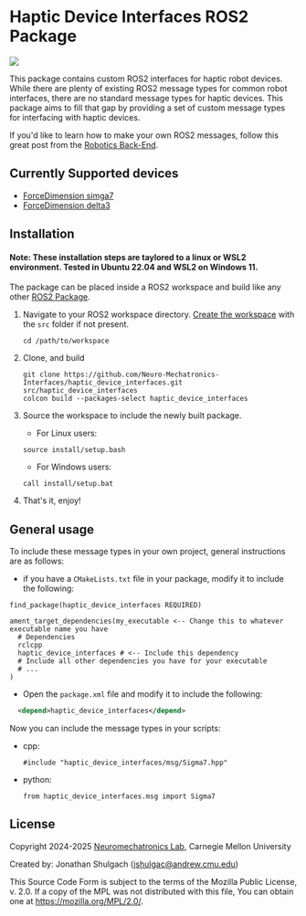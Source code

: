 <!-- License

Copyright 2024-2025 Neuromechatronics Lab, Carnegie Mellon University (a.whit)

Created by: Jonathan Shulgach (jshulgac@andrew.cmu.edu)

This Source Code Form is subject to the terms of the Mozilla Public
License, v. 2.0. If a copy of the MPL was not distributed with this
file, You can obtain one at https://mozilla.org/MPL/2.0/.
-->

# Haptic Device Interfaces ROS2 Package

<img src="https://cdn.jsdelivr.net/gh/devicons/devicon@latest/icons/ros/ros-original-wordmark.svg" />

This package contains custom ROS2 interfaces for haptic robot devices. While 
there are plenty of existing ROS2 message types for common robot interfaces, there are 
no standard message types for haptic devices. This package aims to fill that gap by 
providing a set of custom message types for interfacing with haptic devices. 

If you'd like to learn how to make your own ROS2 messages, follow this great post from 
the [Robotics Back-End](https://roboticsbackend.com/ros2-create-custom-message/#Add_the_message_in_CMakeListstxt).

## Currently Supported devices

* [ForceDimension simga7](https://www.forcedimension.com/products/sigma)
* [ForceDimension delta3](https://www.forcedimension.com/products/delta)

## Installation

#### Note: These installation steps are taylored to a linux or WSL2 environment. Tested in Ubuntu 22.04 and WSL2 on Windows 11.

The package can be placed inside a ROS2 workspace and build like any other [ROS2 Package].
1. Navigate to your ROS2 workspace directory. [Create the workspace](https://docs.ros.org/en/iron/Tutorials/Beginner-Client-Libraries/Creating-A-Workspace/Creating-A-Workspace.html) with the `src` folder if not present.
   ```
   cd /path/to/workspace
   ```
2. Clone, and build
   ```
   git clone https://github.com/Neuro-Mechatronics-Interfaces/haptic_device_interfaces.git src/haptic_device_interfaces
   colcon build --packages-select haptic_device_interfaces
   ```
3. Source the workspace to include the newly built package.

   * For Linux users:
   ```
   source install/setup.bash
   ```
   * For Windows users:
   ```
   call install/setup.bat
   ```
4. That's it, enjoy!

## General usage

To include these message types in your own project, general instructions are as follows:
* if you have a `CMakeLists.txt` file in your package, modify it to include the following:
```
find_package(haptic_device_interfaces REQUIRED)

ament_target_dependencies(my_executable <-- Change this to whatever executable name you have
  # Dependencies
  rclcpp
  haptic_device_interfaces # <-- Include this dependency
  # Include all other dependencies you have for your executable
  # ...
)
```
* Open the `package.xml` file and modify it to include the following:
```xml
  <depend>haptic_device_interfaces</depend>
```


Now you can include the message types in your scripts:

* cpp:
   ```
   #include "haptic_device_interfaces/msg/Sigma7.hpp"      
   ```
* python:
   ```pycon
   from haptic_device_interfaces.msg import Sigma7  
   ```


## License

Copyright 2024-2025 [Neuromechatronics Lab], Carnegie Mellon University

Created by: Jonathan Shulgach (jshulgac@andrew.cmu.edu)

This Source Code Form is subject to the terms of the Mozilla Public
License, v. 2.0. If a copy of the MPL was not distributed with this
file, You can obtain one at https://mozilla.org/MPL/2.0/.


<!------------------------------------------------------------------------------
  REFERENCES
------------------------------------------------------------------------------->


[haptics]: https://en.wikipedia.org/wiki/Haptic_technology

[ROS2 Iron]: https://docs.ros.org/en/iron/index.html

[ROS2 package]: https://docs.ros.org/en/iron/Tutorials/Beginner-Client-Libraries/Creating-Your-First-ROS2-Package.html

[Neuromechatronics Lab]: https://www.meche.engineering.cmu.edu/faculty/neuromechatronics-lab.html
